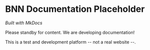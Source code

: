 # BNN Documentation Placeholder

*Built with MkDocs*

Please standby for content. We are developing documentation!

This is a test and development platform -- not a real website --.